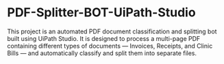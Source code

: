# PDF-Splitter-BOT-UiPath-Studio
This project is an automated PDF document classification and splitting bot built using UiPath Studio. It is designed to process a multi-page PDF containing different types of documents — Invoices, Receipts, and Clinic Bills — and automatically classify and split them into separate files.

